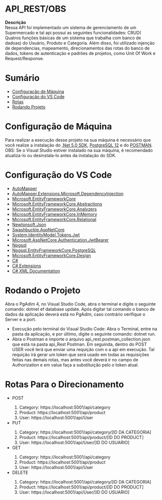 # API_REST/OBS
**Descrição** </br>
Nessa  API foi implementado um sistema de gerenciamento de um Supermercado e tal  api possui as seguintes funcionalidades: CRUD( Quatros funções básicas de um sistema que
trabalha com banco de dadoas) do Usuário, Produto e Categoria. Além disso, foi utilizado injenção de dependencias, mapeamento, direcionamentos das rotas do banco de dados,
tokens de autenticação e padrões de projetos, como Unit Of Work e Request/Response.

# Sumário
<ul>
  <li><a href = "#Maquina"> Configuração de Máquina</a></li>
  <li><a href = "#VsCode"> Configuração do VS Code</a></li>
  <li><a href = "#rota"> Rotas</a></li>
  <li><a href= "#Rodando"> Rodando Projeto</a></li>
  
 </ul>
 
<h1 id="Maquina"> Configuração de Máquina</h1>

Para realizar a execução desse projeto na sua máquina é necessário que você realize a instalação do [.Net 5.0 SDK](https://dotnet.microsoft.com/download/visual-studio-sdks),  [PostgreSQL 12](https://www.enterprisedb.com/downloads/postgres-postgresql-downloads) e do [POSTMAN](https://www.postman.com/downloads/).  
OBS: Se o Visual Studio estiver instalado na sua máquina, é recomendado atualiza-lo ou desinstala-lo antes da instalação do SDK.

 <h1 id="VsCode"> Configuração do VS Code</h1>
<ul>
  <li><a href="https://www.nuget.org/packages/AutoMapper/10.1.1">AutoMapper</a></li> 
  <li><a href="https://www.nuget.org/packages/AutoMapper.Extensions.Microsoft.DependencyInjection/6.0.0?_src=template">AutoMapper.Extensions.Microsoft.DependencyInjection</a></li>
  <li><a href="https://www.nuget.org/packages/Microsoft.EntityFrameworkCore/3.1.12">Microsoft.EntityFrameworkCore</a></li>
  <li><a href="https://www.nuget.org/packages/Microsoft.EntityFrameworkCore.Abstractions/3.1.12">Microsoft.EntityFrameworkCore.Abstractions</a></li> 
  <li><a href="https://www.nuget.org/packages/Microsoft.EntityFrameworkCore.Analyzers/3.1.12">Microsoft.EntityFrameworkCore.Analyzers</a></li> 
  <li><a href="https://www.nuget.org/packages/Microsoft.EntityFrameworkCore.InMemory/3.1.12">Microsoft.EntityFrameworkCore.InMemory</a></li>
  <li><a href="https://www.nuget.org/packages/Microsoft.EntityFrameworkCore.Relational/3.1.12">Microsoft.EntityFrameworkCore.Relational</a></li>
  <li><a href="https://www.nuget.org/packages/Newtonsoft.Json/12.0.3">Newtonsoft.Json</a></li>
  <li><a href="https://www.nuget.org/packages/Swashbuckle.AspNetCore/5.6.3">Swashbuckle.AspNetCore</a></li>
  <li><a href="https://www.nuget.org/packages/System.IdentityModel.Tokens.Jwt/6.8.0">System.IdentityModel.Tokens.Jwt</a</li>
  <li><a href="https://www.nuget.org/packages/Microsoft.AspNetCore.Authentication.JwtBearer/3.1.12">Microsoft.AspNetCore.Authentication.JwtBearer</a></li>
  <li><a href="https://www.nuget.org/packages/Npgsql/4.1.3">Npgsql</a></li>
  <li><a href="https://www.nuget.org/packages/Npgsql.EntityFrameworkCore.PostgreSQL/3.1.3">Npgsql.EntityFrameworkCore.PostgreSQL</a></li>
  <li><a href="https://www.nuget.org/packages/Microsoft.EntityFrameworkCore.Design/3.1.11">Microsoft.EntityFrameworkCore.Design</a></li>
  <li><a href="https://marketplace.visualstudio.com/items?itemName=ms-dotnettools.csharp">C#</a></li>
  <li><a href="https://marketplace.visualstudio.com/items?itemName=jchannon.csharpextensions">C# Extensions</a></li>
  <li><a href="https://marketplace.visualstudio.com/items?itemName=k--kato.docomment">C# XML Documentation</a></li>
  
</ul>
    
<h1 id="Rodando"> Rodando o Projeto</h1>
Abra o PgAdim 4, no Visual Studio Code, abra o terminal e digite o seguinte comando: dotnet ef database update. Após digitar tal comando o banco de dados da aplicação deverá está no PgAdim, caso contrário verifique o Server e a port.
    <ul>
        <li> Execução pelo terminal do Visual Studio Code: Abra o Terminal, entre na pasta da aplicação, e por último, digite o seguinte comando: dotnet run.
        <li> Abra o Postman e importe o arquivo api_rest.postman_collection.json que está na pasta api_Rest Postman. Em seguinda, dentro do POST USER você terá que enviar uma requição com o a api em execução. Tal requição irá gerar um token que será usado em todas as requisições feitas nas demais rotas, mas antes você deverá ir no campo de Authorization e em value faça a substituição pelo o token atual.
    </ul>

<h1 id="rota"> Rotas Para o Direcionamento</h1>
 <ul>
   
   <li>  POST </li>
   <ol>
     <li> Category:  https://localhost:5001/api/category</li>
     <li> Product:  https://localhost:5001/api/product</li>
     <li> User:  https://localhost:5001/api/User</li>
   </ol>
  
   <li>  PUT </li>
   <ol>
     <li> Category:  https://localhost:5001/api/category/[ID DA CATEGORIA]</li>
     <li> Product:  https://localhost:5001/api/product/[ID DO PRODUCT]</li>
     <li> User:  https://localhost:5001/api/User/[ID DO USUARIO]</li>
   </ol>
  
   <li>  GET </li>
   <ol>
     <li> Category:  https://localhost:5001/api/category</li>
     <li> Product:  https://localhost:5001/api/product</li>
     <li> User:  https://localhost:5001/api/User</li>
   </ol>
   
   <li>  DELETE </li>
   <ol>
     <li> Category:  https://localhost:5001/api/category/[ID DA CATEGORIA]</li>
     <li> Product:  https://localhost:5001/api/product/[ID DO PRODUCT]</li>
     <li> User:  https://localhost:5001/api/User/[ID DO USUARIO]</li>
   </ol>
 </ul
